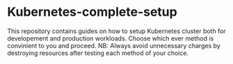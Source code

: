 # Kubernetes-complete-setup

This repository contains guides on how to setup Kubernetes cluster both for developement and production workloads. Choose which ever method is convinient to you and proceed.
NB: Always avoid unnecessary charges by destroying resources after testing each method of your choice.
